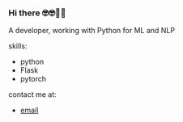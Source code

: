 ### Hi there 🤓🤓🥝🍇
A developer, working with Python for ML and NLP

skills:
+ python
+ Flask
+ pytorch

contact me at:
+ [email](goleer.zhangli@outlook.com)


